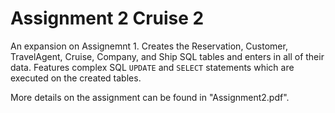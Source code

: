 # Assignment 2 Cruise 2

An expansion on Assignemnt 1. Creates the Reservation, Customer, TravelAgent, Cruise, Company, and Ship SQL tables and enters in all of their data.
Features complex SQL `UPDATE` and `SELECT` statements which are executed on the created tables.

More details on the assignment can be found in "Assignment2.pdf".
